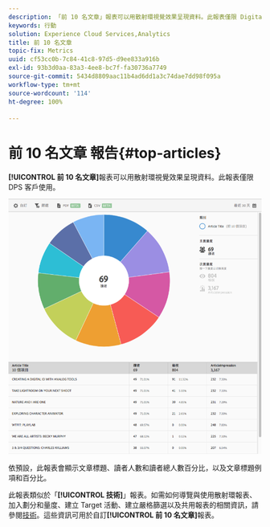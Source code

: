 ```yaml
---
description: 「前 10 名文章」報表可以用散射環視覺效果呈現資料。此報表僅限 Digital Publishing Suites (DPS) 客戶使用。
keywords: 行動
solution: Experience Cloud Services,Analytics
title: 前 10 名文章
topic-fix: Metrics
uuid: cf53cc0b-7c84-41c8-97d5-d9ee833a916b
exl-id: 93b3d0aa-83a3-4ee8-bc7f-fa30736a7749
source-git-commit: 5434d8809aac11b4ad6dd1a3c74dae7dd98f095a
workflow-type: tm+mt
source-wordcount: '114'
ht-degree: 100%

---
```


# 前 10 名文章 報告{#top-articles}

**[!UICONTROL 前 10 名文章]**&#x200B;報表可以用散射環視覺效果呈現資料。此報表僅限 DPS 客戶使用。

![](assets/dps_top_10.png)

依預設，此報表會顯示文章標題、讀者人數和讀者總人數百分比，以及文章標題例項和百分比。

此報表類似於「**[!UICONTROL 技術]**」報表。如需如何導覽與使用散射環報表、加入劃分和量度、建立 Target 活動、建立嚴格篩選以及共用報表的相關資訊，請參閱[技術](/help/using/usage/reports-technology.md)。這些資訊可用於自訂&#x200B;**[!UICONTROL 前 10 名文章]**&#x200B;報表。
